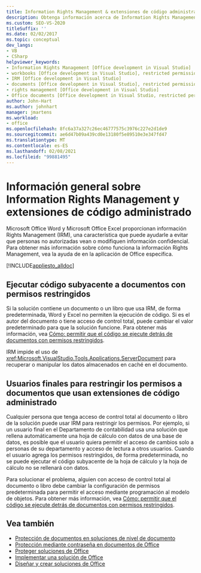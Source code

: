 ```yaml
---
title: Information Rights Management & extensiones de código administrado
description: Obtenga información acerca de Information Rights Management (IRM), una característica que puede ayudarle a evitar que personas no autorizadas vean o modifiquen información confidencial.
ms.custom: SEO-VS-2020
titleSuffix: ''
ms.date: 02/02/2017
ms.topic: conceptual
dev_langs:
- VB
- CSharp
helpviewer_keywords:
- Information Rights Management [Office development in Visual Studio]
- workbooks [Office development in Visual Studio], restricted permissions
- IRM [Office development in Visual Studio]
- documents [Office development in Visual Studio], restricted permissions
- rights management [Office development in Visual Studio]
- Office documents [Office development in Visual Studio, restricted permissions
author: John-Hart
ms.author: johnhart
manager: jmartens
ms.workload:
- office
ms.openlocfilehash: 8fc6a37a327c26ec46777575c3976c227e2d1de9
ms.sourcegitcommit: ae6d47b09a439cd0e13180f5e89510e3e347fd47
ms.translationtype: MT
ms.contentlocale: es-ES
ms.lasthandoff: 02/08/2021
ms.locfileid: "99881495"
---
```

# <a name="information-rights-management-and-managed-code-extensions-overview"></a>Información general sobre Information Rights Management y extensiones de código administrado
  Microsoft Office Word y Microsoft Office Excel proporcionan información Rights Management (IRM), una característica que puede ayudarle a evitar que personas no autorizadas vean o modifiquen información confidencial. Para obtener más información sobre cómo funciona la información Rights Management, vea la ayuda de en la aplicación de Office específica.

 [!INCLUDE[appliesto_alldoc](../vsto/includes/appliesto-alldoc-md.md)]

## <a name="run-code-behind-documents-with-restricted-permissions"></a>Ejecutar código subyacente a documentos con permisos restringidos
 Si la solución contiene un documento o un libro que usa IRM, de forma predeterminada, Word y Excel no permiten la ejecución de código. Si es el autor del documento o tiene acceso de control total, puede cambiar el valor predeterminado para que la solución funcione. Para obtener más información, vea [Cómo: permitir que el código se ejecute detrás de documentos con permisos restringidos](../vsto/how-to-permit-code-to-run-behind-documents-with-restricted-permissions.md).

 IRM impide el uso de <xref:Microsoft.VisualStudio.Tools.Applications.ServerDocument> para recuperar o manipular los datos almacenados en caché en el documento.

## <a name="end-users-to-restrict-permissions-to-documents-that-use-managed-code-extensions"></a>Usuarios finales para restringir los permisos a documentos que usan extensiones de código administrado
 Cualquier persona que tenga acceso de control total al documento o libro de la solución puede usar IRM para restringir los permisos. Por ejemplo, si un usuario final en el Departamento de contabilidad usa una solución que rellena automáticamente una hoja de cálculo con datos de una base de datos, es posible que el usuario quiera permitir el acceso de cambios solo a personas de su departamento y acceso de lectura a otros usuarios. Cuando el usuario agrega los permisos restringidos, de forma predeterminada, no se puede ejecutar el código subyacente de la hoja de cálculo y la hoja de cálculo no se rellenará con datos.

 Para solucionar el problema, alguien con acceso de control total al documento o libro debe cambiar la configuración de permisos predeterminada para permitir el acceso mediante programación al modelo de objetos. Para obtener más información, vea [Cómo: permitir que el código se ejecute detrás de documentos con permisos restringidos](../vsto/how-to-permit-code-to-run-behind-documents-with-restricted-permissions.md).

## <a name="see-also"></a>Vea también
- [Protección de documentos en soluciones de nivel de documento](../vsto/document-protection-in-document-level-solutions.md)
- [Protección mediante contraseña en documentos de Office](../vsto/password-protection-on-office-documents.md)
- [Proteger soluciones de Office](../vsto/securing-office-solutions.md)
- [Implementar una solución de Office](../vsto/deploying-an-office-solution.md)
- [Diseñar y crear soluciones de Office](../vsto/designing-and-creating-office-solutions.md)
